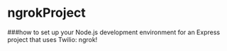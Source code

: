 # ngrokProject

###how to set up your Node.js development environment for an Express project that uses Twilio: ngrok!
